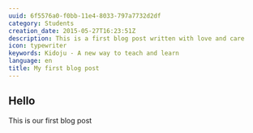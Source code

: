 ```yaml
---
uuid: 6f5576a0-f0bb-11e4-8033-797a7732d2df
category: Students
creation_date: 2015-05-27T16:23:51Z
description: This is a first blog post written with love and care
icon: typewriter
keywords: Kidoju - A new way to teach and learn
language: en
title: My first blog post
---
```

## Hello
This is our first blog post